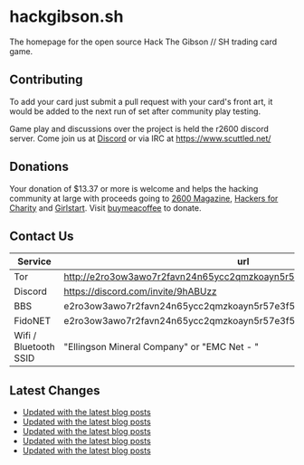 # hackgibson.sh
The homepage for the open source Hack The Gibson // SH trading card game.


## Contributing

To add your card just submit a pull request with your card's front art, it would be added to the next run of set after community play testing.

Game play and discussions over the project is held the r2600 discord server. Come join us at [Discord](https://discord.com/invite/9hABUzz) or via IRC at https://www.scuttled.net/


## Donations

Your donation of $13.37 or more is welcome and helps the hacking community at large with proceeds going to [2600 Magazine](https://2600.com/), [Hackers for Charity](https://hackersforcharity.org) and [Girlstart](https://girlstart.org).  Visit [buymeacoffee](https://www.buymeacoffee.com/hackgibson.sh) to donate.


## Contact Us

Service | url
-|-
Tor | http://e2ro3ow3awo7r2favn24n65ycc2qmzkoayn5r57e3f56nvjwdcgg32ad.onion
Discord | https://discord.com/invite/9hABUzz
BBS | e2ro3ow3awo7r2favn24n65ycc2qmzkoayn5r57e3f56nvjwdcgg32ad.onion:23
FidoNET | e2ro3ow3awo7r2favn24n65ycc2qmzkoayn5r57e3f56nvjwdcgg32ad.onion:24554
Wifi / Bluetooth SSID | "Ellingson Mineral Company" or "EMC Net - <fidonet address>"

## Latest Changes
<!-- BLOG-POST-LIST:START -->
- [Updated with the latest blog posts](https://github.com/DFW2600/hackgibson.sh/commit/c9b200df14d4ae49aa3862706dd5c2cb022119b7)
- [Updated with the latest blog posts](https://github.com/DFW2600/hackgibson.sh/commit/5b789a18d237997bfdff3daa6e280588009f1f70)
- [Updated with the latest blog posts](https://github.com/DFW2600/hackgibson.sh/commit/329e91d7deeb8364038f217908e89ce4ad7b1fa4)
- [Updated with the latest blog posts](https://github.com/DFW2600/hackgibson.sh/commit/2aad8892d7b4d31d6aa623ae7429aef90d1d2325)
- [Updated with the latest blog posts](https://github.com/DFW2600/hackgibson.sh/commit/4485201a1c8e126fdac2cfc569b2b19cea55361a)
<!-- BLOG-POST-LIST:END -->

